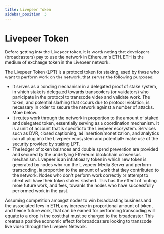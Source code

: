 ```yaml
---
title: Livepeer Token
sidebar_position: 3
---
```


# Livepeer Token

Before getting into the Livepeer token, it is worth noting that developers
(broadcasters) pay to use the network in Ethereum's ETH. ETH is the medium of
exchange token in the Livepeer network.

The Livepeer Token (LPT) is a protocol token for staking, used by those who want to
perform work on the network, that serves the following purposes:

- It serves as a bonding mechanism in a delegated proof of stake system, in
  which stake is delegated towards transcoders (or validators) who participate
  in the protocol to transcode video and validate work. The token, and potential
  slashing that occurs due to protocol violation, is necessary in order to
  secure the network against a number of attacks. More below.
- It routes work through the network in proportion to the amount of staked and
  delegated token, essentially serving as a coordination mechanism. It is a unit
  of account that is specific to the Livepeer ecosystem. Services such as DVR,
  closed captioning, ad insertion/monetization, and analytics can all plug into
  the Livepeer ecosystem and potentially make use of the security provided by
  staking LPT.
- The ledger of token balances and double spend prevention are provided and
  secured by the underlying Ethereum blockchain consensus mechanism. Livepeer is
  an inflationary token in which new token is generated by nodes who run the
  Livepeer Media Server and perform transcoding, in proportion to the amount of
  work that they contributed to the network. Nodes who don't perform work
  correctly or attempt to cheat will have their token stakes slashed. This has
  the effect of routing more future work, and fees, towards the nodes who have
  successfully performed work in the past.

Assuming competition amongst nodes to win broadcasting business and the
associated fees in ETH, any increase in proportional amount of token, and hence
future work, that can be earned for performing transcoding will equate to a drop
in the cost that must be charged to the broadcaster. This creates a positive
economic effect for broadcasters looking to transcode live video through the
Livepeer Network.

